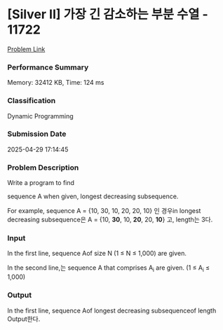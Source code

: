 <!-- Official English translation (US) — human-reviewed -->
<!-- Original: README.md -->
<!-- Translation generated: 2025-10-26 16:46:49 UTC -->

# [Silver II] 가장 긴 감소하는 부분 수열 - 11722 

[Problem Link](https://www.acmicpc.net/problem/11722) 

### Performance Summary

Memory: 32412 KB, Time: 124 ms

### Classification

Dynamic Programming

### Submission Date

2025-04-29 17:14:45

### Problem Description

Write a program to find <p>sequence A when given, longest decreasing subsequence.</p>

<p>For example, sequence A = {10, 30, 10, 20, 20, 10} 인 경우in longest decreasing subsequence은 A = {10, <strong>30</strong>, 10, <strong>20</strong>, 20, <strong>10</strong>}  고, length는 3다.</p>

### Input 

 <p>In the first line, sequence Aof size N (1 ≤ N ≤ 1,000) are given.</p>

<p>In the second line,는 sequence A that comprises A<sub>i</sub> are given. (1 ≤ A<sub>i</sub> ≤ 1,000)</p>

### Output 

 <p>In the first line, sequence Aof longest decreasing subsequenceof length Output한다.</p>


